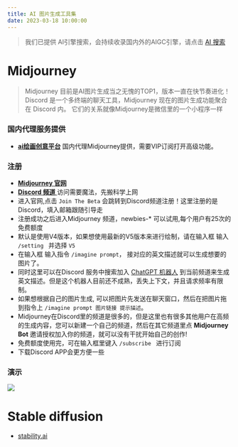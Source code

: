 ```yaml
---
title: AI 图片生成工具集
date: 2023-03-18 10:00:00
---
```


> 我们已提供 AI引擎搜索，会持续收录国内外的AIGC引擎，请点击 [AI 搜索](https://o.n2book.com/pages/ai/ai)

# Midjourney

> Midjourney 目前是AI图片生成当之无愧的TOP1，版本一直在快节奏进化！
> Discord 是一个多终端的聊天工具，Midjourney 现在的图片生成功能聚合在 Discord 内。
> 它们的关系就像Midjourney是微信里的一个小程序一样

### 国内代理服务提供

- [**ai绘画创意平台**](https://mp.weixin.qq.com/s/IRaiMI8YEv_uKpLJzRfZZg) 国内代理Midjourney提供，需要VIP订阅打开高级功能。

### 注册

- [**Midjourney 官网**](https://www.midjourney.com/)
- [**Discord 频道** ](https://discord.com/channels/662267976984297473/1086029349762912266) 访问需要魔法，先搬科学上网
- 进入官网,点击 ``Join The Beta`` 会跳转到Discord频道注册！这里注册的是Discord，填入邮箱跟随引导走
- 注册成功之后进入Midjourney 频道，newbies-* 可以试用,每个用户有25次的免费额度
- 默认是使用V4版本，如果想使用最新的V5版本来进行绘制，请在输入框 输入 ``/setting `` 并选择 ``V5``
- 在输入框 输入指令 ``/imagine prompt``， 接对应的英文描述就可以生成想要的图片了。
- 同时这里可以在Discord 服务中搜索加入 [ChatGPT 机器人](https://v2.aiz.ink) 到当前频道来生成英文描述。但是这个机器人目前还不成熟，丢失上下文，并且请求频率有限制。
- 如果想根据自己的图片生成, 可以把图片先发送在聊天窗口，然后在把图片拖到指令上 ``/imagine prompt 图片链接 提示描述``。
- Midjourney在Discord里的频道是很多的，但是这里也有很多其他用户在高频的生成内容，您可以新建一个自己的频道，然后在其它频道里点 **Midjourney Bot** 邀请授权加入你的频道，就可以没有干扰开始自己的创作!
- 免费额度使用完，可在输入框里键入 ``/subscribe `` 进行订阅
- 下载Discord APP会更方便一些

### 演示
![](/images/mid.png)

# Stable diffusion

- [stability.ai](https://stability.ai/)
